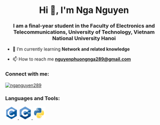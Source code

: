 <h1 align="center">Hi 👋, I'm Nga Nguyen</h1>
<h3 align="center">I am a final-year student in the Faculty of Electronics and Telecommunications, University of Technology, Vietnam National University Hanoi</h3>

- 🌱 I’m currently learning **Network and related knowledge**

- 📫 How to reach me **nguyenphuongnga289@gmail.com**

<h3 align="left">Connect with me:</h3>
<p align="left">
<a href="https://linkedin.com/in/nganguyen289" target="blank"><img align="center" src="https://raw.githubusercontent.com/rahuldkjain/github-profile-readme-generator/master/src/images/icons/Social/linked-in-alt.svg" alt="nganguyen289" height="30" width="40" /></a>
</p>

<h3 align="left">Languages and Tools:</h3>
<p align="left"> <a href="https://www.cprogramming.com/" target="_blank" rel="noreferrer"> <img src="https://raw.githubusercontent.com/devicons/devicon/master/icons/c/c-original.svg" alt="c" width="40" height="40"/> </a> <a href="https://www.w3schools.com/cpp/" target="_blank" rel="noreferrer"> <img src="https://raw.githubusercontent.com/devicons/devicon/master/icons/cplusplus/cplusplus-original.svg" alt="cplusplus" width="40" height="40"/> </a> <a href="https://www.python.org" target="_blank" rel="noreferrer"> <img src="https://raw.githubusercontent.com/devicons/devicon/master/icons/python/python-original.svg" alt="python" width="40" height="40"/> </a> </p>
